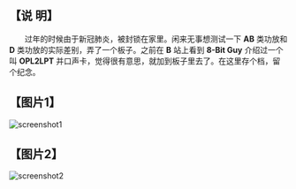 
## 【说 明】
　　过年的时候由于新冠肺炎，被封锁在家里。闲来无事想测试一下 <b>AB</b> 类功放和 <b>D</b> 类功放的实际差别，弄了一个板子。之前在 <b>B</b> 站上看到 <b>8-Bit Guy</b> 介绍过一个叫 <b>OPL2LPT</b> 并口声卡，觉得很有意思，就加到板子里去了。在这里存个档，留个纪念。

## 【图片1】
![screenshot1](https://raw.github.com/prefetchnta/audpwr/master/AUDPWR.JPG)

## 【图片2】
![screenshot2](https://raw.github.com/prefetchnta/myweb/master/picture/pcb/AUDPWR.jpg)
